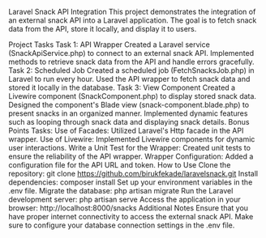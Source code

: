 Laravel Snack API Integration
This project demonstrates the integration of an external snack API into a Laravel application. The goal is to fetch snack data from the API, store it locally, and display it to users.

Project Tasks
Task 1: API Wrapper
Created a Laravel service (SnackApiService.php) to connect to an external snack API.
Implemented methods to retrieve snack data from the API and handle errors gracefully.
Task 2: Scheduled Job
Created a scheduled job (FetchSnacksJob.php) in Laravel to run every hour.
Used the API wrapper to fetch snack data and stored it locally in the database.
Task 3: View Component
Created a Livewire component (SnackComponent.php) to display stored snack data.
Designed the component's Blade view (snack-component.blade.php) to present snacks in an organized manner.
Implemented dynamic features such as looping through snack data and displaying snack details.
Bonus Points Tasks:
Use of Facades: Utilized Laravel's Http facade in the API wrapper.
Use of Livewire: Implemented Livewire components for dynamic user interactions.
Write a Unit Test for the Wrapper: Created unit tests to ensure the reliability of the API wrapper.
Wrapper Configuration: Added a configuration file for the API URL and token.
How to Use
Clone the repository: git clone https://github.com/birukfekade/laravelsnack.git
Install dependencies: composer install
Set up your environment variables in the .env file.
Migrate the database: php artisan migrate
Run the Laravel development server: php artisan serve
Access the application in your browser: http://localhost:8000/snacks
Additional Notes
Ensure that you have proper internet connectivity to access the external snack API.
Make sure to configure your database connection settings in the .env file.

